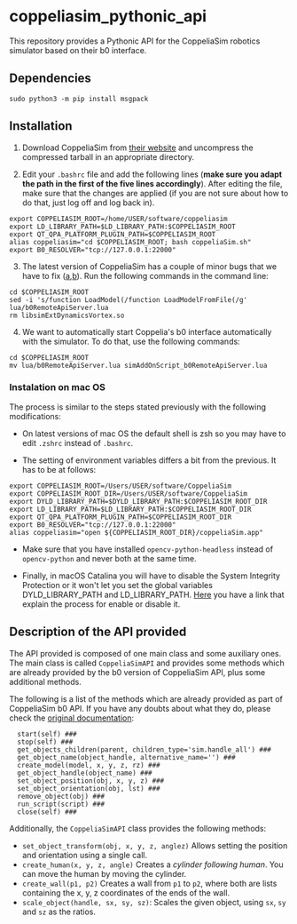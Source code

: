 # coppeliasim_pythonic_api

This repository provides a Pythonic API for the CoppeliaSim robotics simulator based on their b0 interface.

## Dependencies

```sudo python3 -m pip install msgpack```

## Installation

1. Download CoppeliaSim from [their website](https://www.coppeliarobotics.com/ubuntuVersions) and uncompress the compressed tarball in an appropriate directory.

2. Edit your `.bashrc` file and add the following lines (**make sure you adapt the path in the first of the five lines accordingly**).
After editing the file, make sure that the changes are applied (if you are not sure about how to do that, just log off and log back in).
```
export COPPELIASIM_ROOT=/home/USER/software/coppeliasim
export LD_LIBRARY_PATH=$LD_LIBRARY_PATH:$COPPELIASIM_ROOT
export QT_QPA_PLATFORM_PLUGIN_PATH=$COPPELIASIM_ROOT
alias coppeliasim="cd $COPPELIASIM_ROOT; bash coppeliaSim.sh"
export B0_RESOLVER="tcp://127.0.0.1:22000"
```
3. The latest version of CoppeliaSim has a couple of minor bugs that we have to fix ([a](https://forum.coppeliarobotics.com/viewtopic.php?f=5&t=8387),[b](https://forum.coppeliarobotics.com/viewtopic.php?t=8378)).
Run the following commands in the command line:
```
cd $COPPELIASIM_ROOT
sed -i 's/function LoadModel(/function LoadModelFromFile(/g' lua/b0RemoteApiServer.lua
rm libsimExtDynamicsVortex.so
```

4. We want to automatically start Coppelia's b0 interface automatically with the simulator.
To do that, use the following commands:
```
cd $COPPELIASIM_ROOT
mv lua/b0RemoteApiServer.lua simAddOnScript_b0RemoteApiServer.lua
```
### Instalation on mac OS

The process is similar to the steps stated previously with the following modifications:

* On latest versions of mac OS the default shell is zsh so you may have to edit `.zshrc` instead of `.bashrc`.

* The setting of environment variables differs a bit from the previous. It has to be at follows:

```
export COPPELIASIM_ROOT=/Users/USER/software/CoppeliaSim
export COPPELIASIM_ROOT_DIR=/Users/USER/software/CoppeliaSim
export DYLD_LIBRARY_PATH=$DYLD_LIBRARY_PATH:$COPPELIASIM_ROOT_DIR
export LD_LIBRARY_PATH=$LD_LIBRARY_PATH:$COPPELIASIM_ROOT_DIR
export QT_QPA_PLATFORM_PLUGIN_PATH=$COPPELIASIM_ROOT_DIR
export B0_RESOLVER="tcp://127.0.0.1:22000"
alias coppeliasim="open ${COPPELIASIM_ROOT_DIR}/coppeliaSim.app"
```
* Make sure that you have installed `opencv-python-headless` instead of `opencv-python` and never both at the same time.

* Finally, in macOS Catalina you will have to disable the System Integrity Protection or it won't let you set the global variables DYLD_LIBRARY_PATH and LD_LIBRARY_PATH. [Here](https://developer.apple.com/library/archive/documentation/Security/Conceptual/System_Integrity_Protection_Guide/ConfiguringSystemIntegrityProtection/ConfiguringSystemIntegrityProtection.html) you have a link that explain the process for enable or disable it.

## Description of the API provided

The API provided is composed of one main class and some auxiliary ones.
The main class is called `CoppeliaSimAPI` and provides some methods which are already provided by the b0 version of CoppeliaSim API, plus some additional methods.

The following is a list of the methods which are already provided as part of CoppeliaSim b0 API. If you have any doubts about what they do, please check the [original documentation](https://www.coppeliarobotics.com/helpFiles/en/b0RemoteApi-python.htm):
```
  start(self) ###
  stop(self) ###
  get_objects_children(parent, children_type='sim.handle_all') ###
  get_object_name(object_handle, alternative_name='') ###
  create_model(model, x, y, z, rz) ###
  get_object_handle(object_name) ###
  set_object_position(obj, x, y, z) ###
  set_object_orientation(obj, lst) ###
  remove_object(obj) ###
  run_script(script) ###
  close(self) ###
```

Additionally, the `CoppeliaSimAPI` class provides the following methods:

- `set_object_transform(obj, x, y, z, anglez)` Allows setting the position and orientation using a single call.
- `create_human(x, y, z, angle)` Creates a _cylinder following human_. You can move the human by moving the cylinder.
- `create_wall(p1, p2)` Creates a wall from `p1` to `p2`, where both are lists containing the x, y, z coordinates of the ends of the wall.
- `scale_object(handle, sx, sy, sz)`: Scales the given object, using `sx`, `sy` and `sz` as the ratios.

